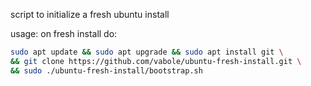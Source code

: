 script to initialize a fresh ubuntu install

usage:
on fresh install do:

```bash
sudo apt update && sudo apt upgrade && sudo apt install git \
&& git clone https://github.com/vabole/ubuntu-fresh-install.git \
&& sudo ./ubuntu-fresh-install/bootstrap.sh
```

